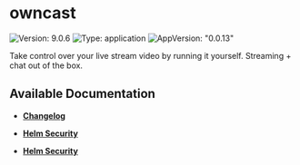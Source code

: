 # owncast

![Version: 9.0.6](https://img.shields.io/badge/Version-9.0.6-informational?style=flat-square) ![Type: application](https://img.shields.io/badge/Type-application-informational?style=flat-square) ![AppVersion: "0.0.13"](https://img.shields.io/badge/AppVersion-"0.0.13"-informational?style=flat-square)

Take control over your live stream video by running it yourself. Streaming + chat out of the box.

## Available Documentation

- [**Changelog**](CHANGELOG)

- [**Helm Security**](container-security)

- [**Helm Security**](helm-security)

